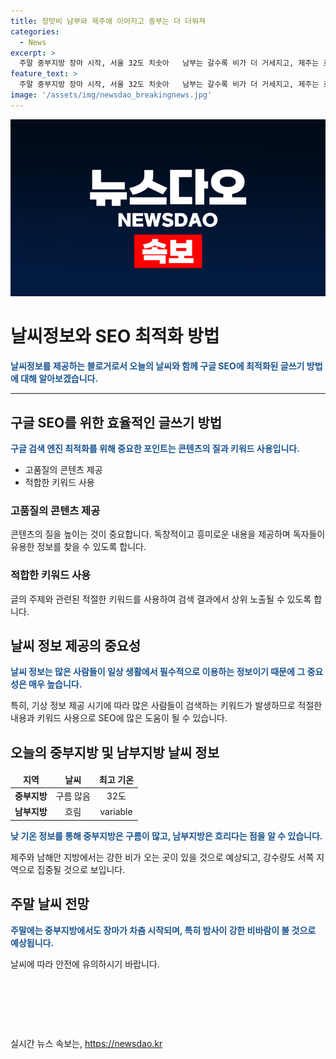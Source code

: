 ```yaml
---
title: 장맛비 남부와 제주에 이어지고 중부는 더 더워져
categories:
  - News
excerpt: >
  주말 중부지방 장마 시작, 서울 32도 치솟아   남부는 갈수록 비가 더 거세지고, 제주는 호우주의보. 제주와 남해안에 20mm 강한 비 예상, 최고 150mm 내릴 수도. 중부는 무덥고, 서울 32도, 고양 34도. 주말에는 중부 장마가 시작되며, 밤사이 강한 비바람 예상. MBC 뉴스 24시간 제보 접수. (150자)
feature_text: >
  주말 중부지방 장마 시작, 서울 32도 치솟아   남부는 갈수록 비가 더 거세지고, 제주는 호우주의보. 제주와 남해안에 20mm 강한 비 예상, 최고 150mm 내릴 수도. 중부는 무덥고, 서울 32도, 고양 34도. 주말에는 중부 장마가 시작되며, 밤사이 강한 비바람 예상. MBC 뉴스 24시간 제보 접수. (150자)
image: '/assets/img/newsdao_breakingnews.jpg'
---
```


<p><img src="/assets/img/newsdao_breakingnews.jpg" alt="pcversion 속보" /></p>

<h1>날씨정보와 SEO 최적화 방법</h1>

<p data-ke-size="size16"><b><span style="color: #1a5490;">날씨정보를 제공하는 블로거로서 오늘의 날씨와 함께 구글 SEO에 최적화된 글쓰기 방법에 대해 알아보겠습니다.</span></b></p>

<hr>

<h2 data-ke-size="size26">구글 SEO를 위한 효율적인 글쓰기 방법</h2>

<p data-ke-size="size16"><b><span style="color: #1a5490;">구글 검색 엔진 최적화를 위해 중요한 포인트는 콘텐츠의 질과 키워드 사용입니다.</span></b></p>

<ul>
<li>고품질의 콘텐츠 제공</li>
<li>적합한 키워드 사용</li>
</ul>

<h3>고품질의 콘텐츠 제공</h3>

<p data-ke-size="size16">콘텐츠의 질을 높이는 것이 중요합니다. 독창적이고 흥미로운 내용을 제공하며 독자들이 유용한 정보를 찾을 수 있도록 합니다.</p>

<h3>적합한 키워드 사용</h3>

<p data-ke-size="size16">글의 주제와 관련된 적절한 키워드를 사용하여 검색 결과에서 상위 노출될 수 있도록 합니다.</p>

<h2 data-ke-size="size26">날씨 정보 제공의 중요성</h2>

<p data-ke-size="size16"><b><span style="color: #1a5490;">날씨 정보는 많은 사람들이 일상 생활에서 필수적으로 이용하는 정보이기 때문에 그 중요성은 매우 높습니다.</span></b></p>

<p data-ke-size="size16">특히, 기상 정보 제공 시기에 따라 많은 사람들이 검색하는 키워드가 발생하므로 적절한 내용과 키워드 사용으로 SEO에 많은 도움이 될 수 있습니다.</p>

<h2 data-ke-size="size26">오늘의 중부지방 및 남부지방 날씨 정보</h2>

<table>
<thead>
<tr>
<td style="text-align: center; height: 17px;"><b>지역</b></td>
<td style="text-align: center; height: 17px;"><b>날씨</b></td>
<td style="text-align: center; height: 17px;"><b>최고 기온</b></td>
</tr>
</thead>
<tbody>
<tr>
<td style="text-align: center; height: 17px;"><b>중부지방</b></td>
<td style="text-align: center; height: 17px;">구름 많음</td>
<td style="text-align: center; height: 17px;">32도</td>
</tr>
<tr>
<td style="text-align: center; height: 17px;"><b>남부지방</b></td>
<td style="text-align: center; height: 17px;">흐림</td>
<td style="text-align: center; height: 17px;">variable</td>
</tr>
</tbody>
</table>

<p data-ke-size="size16"><b><span style="color: #1a5490;">낮 기온 정보를 통해 중부지방은 구름이 많고, 남부지방은 흐리다는 점을 알 수 있습니다.</span></b></p>

<p data-ke-size="size16">제주와 남해안 지방에서는 강한 비가 오는 곳이 있을 것으로 예상되고, 강수량도 서쪽 지역으로 집중될 것으로 보입니다.</p>

<h2 data-ke-size="size26">주말 날씨 전망</h2>

<p data-ke-size="size16"><b><span style="color: #1a5490;">주말에는 중부지방에서도 장마가 차츰 시작되며, 특히 밤사이 강한 비바람이 불 것으로 예상됩니다.</span></b></p>

<p data-ke-size="size16">날씨에 따라 안전에 유의하시기 바랍니다.</p>

<p data-ke-size="size16">&nbsp;</p>

<p data-ke-size="size16">&nbsp;</p>

<p data-ke-size="size16">&nbsp;</p>
실시간 뉴스 속보는, <a href="https://newsdao.kr" rel="dofollow">https://newsdao.kr</a>


